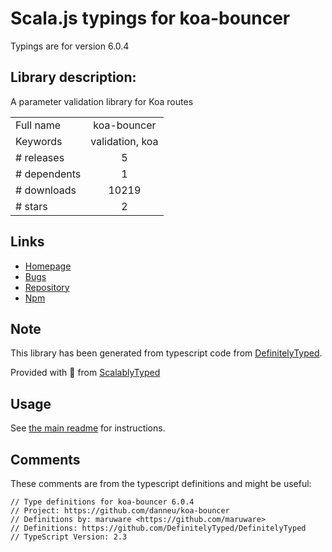 
# Scala.js typings for koa-bouncer

Typings are for version 6.0.4

## Library description:
A parameter validation library for Koa routes

|                    |                 |
| ------------------ | :-------------: |
| Full name          | koa-bouncer |
| Keywords           | validation, koa |
| # releases         | 5 |
| # dependents       | 1 |
| # downloads        | 10219 |
| # stars            | 2 |

## Links
- [Homepage](https://github.com/danneu/koa-bouncer)
- [Bugs](https://github.com/danneu/koa-bouncer/issues)
- [Repository](https://github.com/danneu/koa-bouncer)
- [Npm](https://www.npmjs.com/package/koa-bouncer)
    


## Note
This library has been generated from typescript code from [DefinitelyTyped](https://definitelytyped.org).

Provided with :purple_heart: from [ScalablyTyped](https://github.com/oyvindberg/ScalablyTyped)

## Usage
See [the main readme](../../readme.md) for instructions.

## Comments

These comments are from the typescript definitions and might be useful:
```
// Type definitions for koa-bouncer 6.0.4
// Project: https://github.com/danneu/koa-bouncer
// Definitions by: maruware <https://github.com/maruware>
// Definitions: https://github.com/DefinitelyTyped/DefinitelyTyped
// TypeScript Version: 2.3

```

